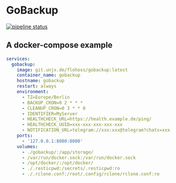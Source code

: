 # GoBackup

[![pipeline status](https://gitlab.unjx.de/flohoss/gobackup/badges/main/pipeline.svg)](https://gitlab.unjx.de/flohoss/gobackup/-/commits/main)

## A docker-compose example

```yml
services:
  gobackup:
    image: git.unjx.de/flohoss/gobackup:latest
    container_name: gobackup
    hostname: gobackup
    restart: always
    environment:
      - TZ=Europe/Berlin
      - BACKUP_CRON=0 2 * * *
      - CLEANUP_CRON=0 3 * * 0
      - IDENTIFIER=MyServer
      - HEALTHCHECK_URL=https://health.example.de/ping/
      - HEALTHCHECK_UUID=xxx-xxx-xxx-xxx-xxx
      - NOTIFICATION_URL=telegram://xxx:xxx@telegram?chats=xxx
    ports:
      - '127.0.0.1:8080:8080'
    volumes:
      - ./gobackup/:/app/storage/
      - /var/run/docker.sock:/var/run/docker.sock
      - /opt/docker/:/opt/docker/
      - ./.resticpwd:/secrets/.resticpwd:ro
      - ./.rclone.conf:/root/.config/rclone/rclone.conf:ro
```
